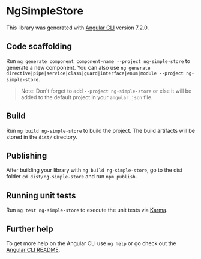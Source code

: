 # NgSimpleStore

This library was generated with [Angular CLI](https://github.com/angular/angular-cli) version 7.2.0.

## Code scaffolding

Run `ng generate component component-name --project ng-simple-store` to generate a new component. You can also use `ng generate directive|pipe|service|class|guard|interface|enum|module --project ng-simple-store`.
> Note: Don't forget to add `--project ng-simple-store` or else it will be added to the default project in your `angular.json` file. 

## Build

Run `ng build ng-simple-store` to build the project. The build artifacts will be stored in the `dist/` directory.

## Publishing

After building your library with `ng build ng-simple-store`, go to the dist folder `cd dist/ng-simple-store` and run `npm publish`.

## Running unit tests

Run `ng test ng-simple-store` to execute the unit tests via [Karma](https://karma-runner.github.io).

## Further help

To get more help on the Angular CLI use `ng help` or go check out the [Angular CLI README](https://github.com/angular/angular-cli/blob/master/README.md).
